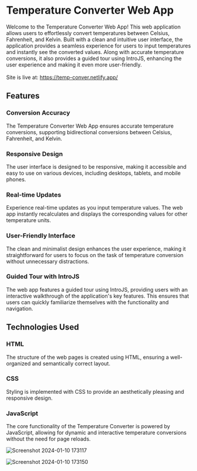 # Temperature Converter Web App </br>
Welcome to the Temperature Converter Web App! This web application allows users to effortlessly convert temperatures between Celsius, Fahrenheit, and Kelvin. Built with a clean and intuitive user interface, the application provides a seamless experience for users to input temperatures and instantly see the converted values. Along with accurate temperature conversions, it also provides a guided tour using IntroJS, enhancing the user experience and making it even more user-friendly. </br> </br>
Site is live at: https://temp-conver.netlify.app/

## Features
### Conversion Accuracy
The Temperature Converter Web App ensures accurate temperature conversions, supporting bidirectional conversions between Celsius, Fahrenheit, and Kelvin.

### Responsive Design
The user interface is designed to be responsive, making it accessible and easy to use on various devices, including desktops, tablets, and mobile phones.

### Real-time Updates
Experience real-time updates as you input temperature values. The web app instantly recalculates and displays the corresponding values for other temperature units.

### User-Friendly Interface
The clean and minimalist design enhances the user experience, making it straightforward for users to focus on the task of temperature conversion without unnecessary distractions.

### Guided Tour with IntroJS
The web app features a guided tour using IntroJS, providing users with an interactive walkthrough of the application's key features. This ensures that users can quickly familiarize themselves with the functionality and navigation.

## Technologies Used
### HTML
The structure of the web pages is created using HTML, ensuring a well-organized and semantically correct layout.

### CSS
Styling is implemented with CSS to provide an aesthetically pleasing and responsive design.

### JavaScript
The core functionality of the Temperature Converter is powered by JavaScript, allowing for dynamic and interactive temperature conversions without the need for page reloads.


![Screenshot 2024-01-10 173117](https://github.com/MuskanJaiswal1/temperature-convertor/assets/119117722/9ba05570-b543-4caa-b542-f9bacd11dd21)

![Screenshot 2024-01-10 173150](https://github.com/MuskanJaiswal1/temperature-convertor/assets/119117722/9c4fd5f6-9c9c-4a5a-9dab-30d375a7c965)
